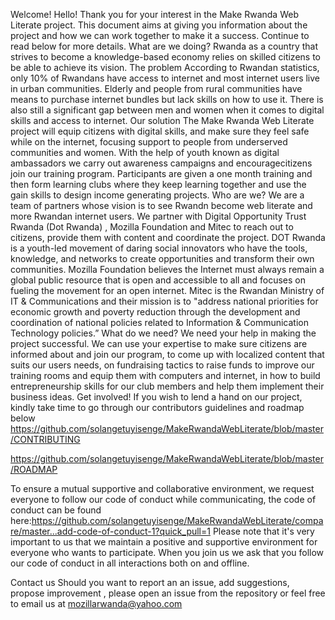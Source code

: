 
Welcome! Hello! Thank you for your interest in the Make Rwanda Web Literate project. This document aims at giving you information about the project and how we can work together to make it a success. Continue to read below for more details. 
What are we doing? 
Rwanda as a country that strives to become a knowledge-based economy relies on skilled citizens to be able to achieve its vision.
The problem
According to Rwandan statistics, only 10% of Rwandans have access to internet and most internet users live in urban communities. Elderly and people from rural communities have means to purchase internet bundles but lack skills on how to use it. There is also still a significant gap between men and women when it comes to digital skills and access to internet.
Our solution
The Make Rwanda Web Literate project will equip citizens with digital skills, and make sure they feel safe while on the internet, focusing support to people from underserved communities and women. With the help of youth known as digital ambassadors we carry out awareness campaigns and encouragecitizens join our training program. Participants are given a one month training and then form learning clubs where they keep learning together and use the gain skills to design income generating projects. 
Who are we? 
We are a team of partners whose vision is to see Rwandn become web literate and more Rwandan internet users. We partner with Digital Opportunity Trust Rwanda (Dot Rwanda) , Mozilla Foundation and Mitec to reach out to citizens, provide them with content and coordinate the project. DOT Rwanda is a youth-led movement of daring social innovators who have the tools, knowledge, and networks to create opportunities and transform their own communities. Mozilla Foundation believes the Internet must always remain a global public resource that is open and accessible to all and focuses on fueling the movement for an open internet. Mitec is the Rwandan Ministry of IT & Communications and their mission is to "address national priorities for economic growth and poverty reduction through the development and coordination of national policies related to Information & Communication Technology policies.”
What do we need?
We need your help in making the project successful. We can use your expertise to make sure citizens are informed about and join our program, to come up with localized content that suits our users needs, on fundraising tactics to raise funds to improve our training rooms and equip them with computers and internet, in how to build entrepreneurship skills for our club members and help them implement their business ideas.
Get involved!
If you wish to lend a hand on our project, kindly take time to go through our contributors guidelines  and roadmap below https://github.com/solangetuyisenge/MakeRwandaWebLiterate/blob/master/CONTRIBUTING

https://github.com/solangetuyisenge/MakeRwandaWebLiterate/blob/master/ROADMAP

To ensure a mutual supportive and collaborative environment, we request everyone to follow our code of conduct while communicating, the code of conduct can be found here:https://github.com/solangetuyisenge/MakeRwandaWebLiterate/compare/master...add-code-of-conduct-1?quick_pull=1  Please note that it's very important to us that we maintain a positive and supportive environment for everyone who wants to participate. When you join us we ask that you follow our code of conduct in all interactions both on and offline. 

Contact us 
Should you want to report an an issue, add suggestions, propose improvement , please open an issue from the repository or feel free to email us at mozillarwanda@yahoo.com
